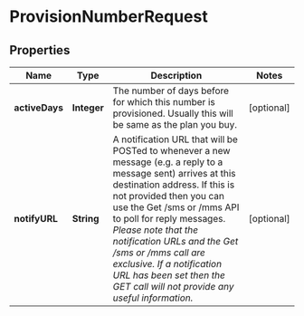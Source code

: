 
# ProvisionNumberRequest

## Properties
Name | Type | Description | Notes
------------ | ------------- | ------------- | -------------
**activeDays** | **Integer** | The number of days before for which this number is provisioned. Usually this will be same as the plan you buy.  |  [optional]
**notifyURL** | **String** | A notification URL that will be POSTed to whenever a new message (e.g. a reply to a message sent) arrives at this destination address.  If this is not provided then you can use the Get /sms or /mms API to poll for reply messages. *Please note that the notification URLs and the Get /sms or /mms call are exclusive. If a notification URL has been set then the GET call will not provide any useful information.*  |  [optional]




